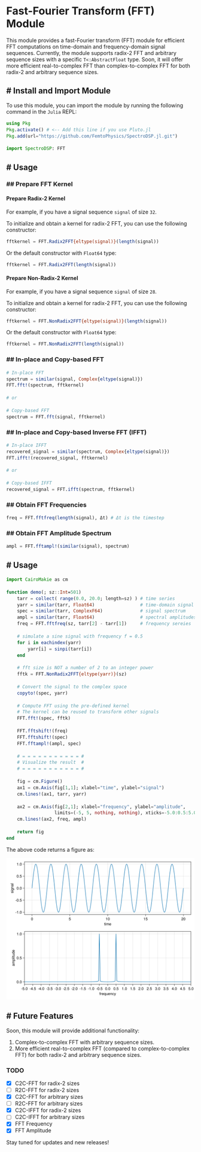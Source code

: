 # Fast-Fourier Transform (FFT) Module

This module provides a fast-Fourier transform (FFT) module for efficient FFT computations on time-domain and frequency-domain signal sequences. Currently, the module supports radix-2 FFT and arbitrary sequence sizes with a specific `T<:AbstractFloat` type. Soon, it will offer more efficient real-to-complex FFT than complex-to-complex FFT for both radix-2 and arbitrary sequence sizes.

## # Install and Import Module

To use this module, you can import the module by running the following command in the `Julia` REPL:

```julia
using Pkg
Pkg.activate() # <-- Add this line if you use Pluto.jl
Pkg.add(url="https://github.com/FemtoPhysics/SpectroDSP.jl.git")

import SpectroDSP: FFT
```

## # Usage

### ## Prepare FFT Kernel

#### Prepare Radix-2 Kernel

For example, if you have a signal sequence `signal` of size `32`.

To initialize and obtain a kernel for radix-2 FFT, you can use the following constructor:

```julia
fftkernel = FFT.Radix2FFT{eltype(signal)}(length(signal))
```

Or the default constructor with `Float64` type:

```julia
fftkernel = FFT.Radix2FFT(length(signal))
```

#### Prepare Non-Radix-2 Kernel

For example, if you have a signal sequence `signal` of size `28`.

To initialize and obtain a kernel for radix-2 FFT, you can use the following constructor:

```julia
fftkernel = FFT.NonRadix2FFT{eltype(signal)}(length(signal))
```

Or the default constructor with `Float64` type:

```julia
fftkernel = FFT.NonRadix2FFT(length(signal))
```

### ## In-place and Copy-based FFT

```julia
# In-place FFT
spectrum = similar(signal, Complex{eltype(signal)})
FFT.fft!(spectrum, fftkernel)

# or

# Copy-based FFT
spectrum = FFT.fft(signal, fftkernel)
```

### ## In-place and Copy-based Inverse FFT (IFFT)

```julia
# In-place IFFT
recovered_signal = similar(spectrum, Complex{eltype(signal)})
FFT.ifft!(recovered_signal, fftkernel)

# or

# Copy-based IFFT
recovered_signal = FFT.ifft(spectrum, fftkernel)
```

### ## Obtain FFT Frequencies

```julia
freq = FFT.fftfreq(length(signal), Δt) # Δt is the timestep
```

### ## Obtain FFT Amplitude Spectrum

```julia
ampl = FFT.fftampl!(similar(signal), spectrum)
```

## # Usage

```julia
import CairoMakie as cm

function demo(; sz::Int=501)
    tarr = collect( range(0.0, 20.0; length=sz) ) # time series
    yarr = similar(tarr, Float64)                 # time-domain signal
    spec = similar(tarr, ComplexF64)              # signal spectrum
    ampl = similar(tarr, Float64)                 # spectral amplitudes
    freq = FFT.fftfreq(sz, tarr[2] - tarr[1])     # frequency sereies

    # simulate a sine signal with frequency f = 0.5
    for i in eachindex(yarr)
        yarr[i] = sinpi(tarr[i])
    end

    # fft size is NOT a number of 2 to an integer power
    fftk = FFT.NonRadix2FFT{eltype(yarr)}(sz)

    # Convert the signal to the complex space
    copyto!(spec, yarr)

    # Compute FFT using the pre-defined kernel
    # The kernel can be reused to transform other signals
    FFT.fft!(spec, fftk)

    FFT.fftshift!(freq)
    FFT.fftshift!(spec)
    FFT.fftampl!(ampl, spec)

    # = = = = = = = = = = = #
    # Visualize the result  #
    # = = = = = = = = = = = #

    fig = cm.Figure()
    ax1 = cm.Axis(fig[1,1]; xlabel="time", ylabel="signal")
    cm.lines!(ax1, tarr, yarr)

    ax2 = cm.Axis(fig[2,1]; xlabel="frequency", ylabel="amplitude",
                  limits=(-5, 5, nothing, nothing), xticks=-5.0:0.5:5.0)
    cm.lines!(ax2, freq, ampl)

    return fig
end
```

The above code returns a figure as:

![plot](../../assets/fft-demo.png)

## # Future Features

Soon, this module will provide additional functionality:

1. Complex-to-complex FFT with arbitrary sequence sizes.
2. More efficient real-to-complex FFT (compared to complex-to-complex FFT) for both radix-2 and arbitrary sequence sizes.

### TODO

- [x] C2C-FFT for radix-2 sizes
- [ ] R2C-FFT for radix-2 sizes
- [x] C2C-FFT for arbitrary sizes
- [ ] R2C-FFT for arbitrary sizes
- [x] C2C-IFFT for radix-2 sizes
- [ ] C2C-IFFT for arbitrary sizes
- [x] FFT Frequency
- [x] FFT Amplitude

Stay tuned for updates and new releases!